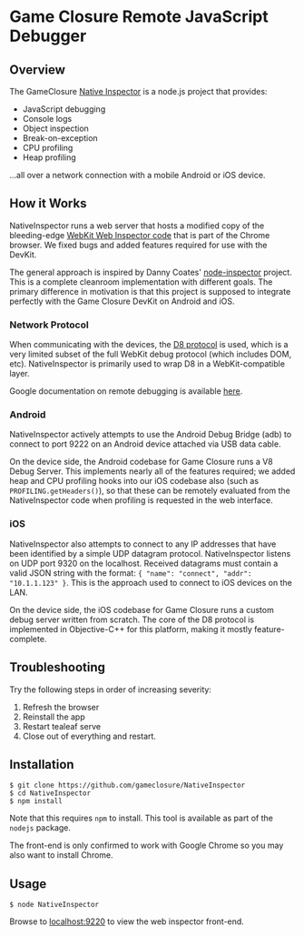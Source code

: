 # Game Closure Remote JavaScript Debugger

## Overview

The GameClosure [Native
Inspector](http://github.com/gameclosure/NativeInspector) is a node.js project
that provides:

+ JavaScript debugging
+ Console logs
+ Object inspection
+ Break-on-exception
+ CPU profiling
+ Heap profiling

…all over a network connection with a mobile Android or iOS device.

## How it Works

NativeInspector runs a web server that hosts a modified copy of the
bleeding-edge [WebKit Web Inspector
code](http://svn.webkit.org/repository/webkit/trunk/Source/WebCore/inspector/front-end/)
that is part of the Chrome browser.  We fixed bugs and added features required
for use with the DevKit.

The general approach is inspired by Danny Coates'
[node-inspector](https://github.com/dannycoates/node-inspector) project.  This
is a complete cleanroom implementation with different goals.  The primary
difference in motivation is that this project is supposed to integrate
perfectly with the Game Closure DevKit on Android and iOS.

### Network Protocol

When communicating with the devices, the [D8
protocol](http://code.google.com/p/v8/wiki/DebuggerProtocol) is used, which is
a very limited subset of the full WebKit debug protocol (which includes DOM,
etc). NativeInspector is primarily used to wrap D8 in a
WebKit-compatible layer.

Google documentation on remote debugging is available
[here](https://developers.google.com/chrome-developer-tools/docs/remote-debugging#protocol).

### Android

NativeInspector actively attempts to use the Android Debug Bridge (adb) to
connect to port 9222 on an Android device attached via USB data cable.

On the device side, the Android codebase for Game Closure runs a V8 Debug
Server.  This implements nearly all of the features required; we added heap and
CPU profiling hooks into our iOS codebase also (such as
        `PROFILING.getHeaders()`), so that these can be remotely evaluated from
the NativeInspector code when profiling is requested in the web interface.

### iOS

NativeInspector also attempts to connect to any IP addresses that have been
identified by a simple UDP datagram protocol.  NativeInspector listens on UDP
port 9320 on the localhost.  Received datagrams must contain a valid JSON
string with the format: `{ "name": "connect", "addr": "10.1.1.123" }`.  This is
the approach used to connect to iOS devices on the LAN.

On the device side, the iOS codebase for Game Closure runs a custom debug
server written from scratch.  The core of the D8 protocol is implemented in
Objective-C++ for this platform, making it mostly feature-complete.


## Troubleshooting

Try the following steps in order of increasing severity:

1. Refresh the browser
2. Reinstall the app
3. Restart tealeaf serve
4. Close out of everything and restart.

## Installation

~~~
$ git clone https://github.com/gameclosure/NativeInspector
$ cd NativeInspector
$ npm install
~~~

Note that this requires `npm` to install.  This tool is available as part of
the `nodejs` package.

The front-end is only confirmed to work with Google Chrome so you may also want
to install Chrome.

## Usage

~~~
$ node NativeInspector
~~~

Browse to [localhost:9220](http://localhost:9220) to view the web inspector
front-end.

